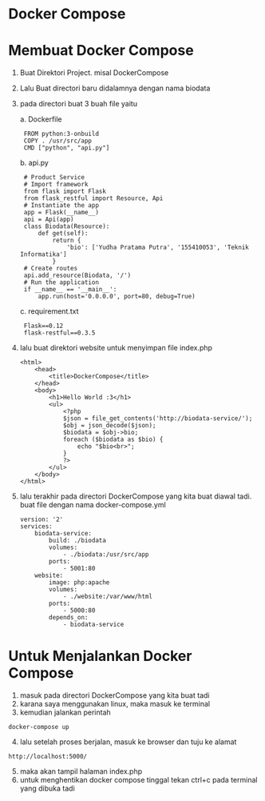 # Docker Compose

# Membuat Docker Compose
1. Buat Direktori Project. misal DockerCompose
2. Lalu Buat directori baru didalamnya dengan nama biodata
3. pada directori buat 3 buah file yaitu

	a. Dockerfile
	
		FROM python:3-onbuild
		COPY . /usr/src/app
		CMD ["python", "api.py"]
		
	b. api.py
	
		# Product Service
		# Import framework
		from flask import Flask
		from flask_restful import Resource, Api
		# Instantiate the app
		app = Flask(__name__)
		api = Api(app)
		class Biodata(Resource):
    		def get(self):
        		return {
            		'bio': ['Yudha Pratama Putra', '155410053', 'Teknik Informatika']
        		}
		# Create routes
		api.add_resource(Biodata, '/')
		# Run the application
		if __name__ == '__main__':
		    app.run(host='0.0.0.0', port=80, debug=True)
		
	c. requirement.txt
	
		Flask==0.12
		flask-restful==0.3.5
		
4. lalu buat direktori website untuk menyimpan file index.php
	```
	<html>
    	<head>
        	<title>DockerCompose</title>
    	</head>
    	<body>
        	<h1>Hello World :3</h1>
        	<ul>
            	<?php
            	$json = file_get_contents('http://biodata-service/');
            	$obj = json_decode($json);
            	$biodata = $obj->bio;
            	foreach ($biodata as $bio) {
                	echo "$bio<br>";
            	}
            	?>
        	</ul>
    	</body>
	</html>
	```
5. lalu terakhir pada directori DockerCompose yang kita buat diawal tadi. buat file dengan nama docker-compose.yml
	```
	version: '2'
	services:
  		biodata-service:
    		build: ./biodata
    		volumes:
      			- ./biodata:/usr/src/app
    		ports:
      			- 5001:80
  		website:
    		image: php:apache
    		volumes:
      			- ./website:/var/www/html
    		ports:
      			- 5000:80
    		depends_on:
      			- biodata-service
	```
# Untuk Menjalankan Docker Compose
1. masuk pada directori DockerCompose yang kita buat tadi
2. karana saya menggunakan linux, maka masuk ke terminal
3. kemudian jalankan perintah
```
docker-compose up
```
4. lalu setelah proses berjalan, masuk ke browser dan tuju ke alamat
```
http://localhost:5000/
```
5. maka akan tampil halaman index.php
6. untuk menghentikan docker compose tinggal tekan ctrl+c pada terminal yang dibuka tadi
